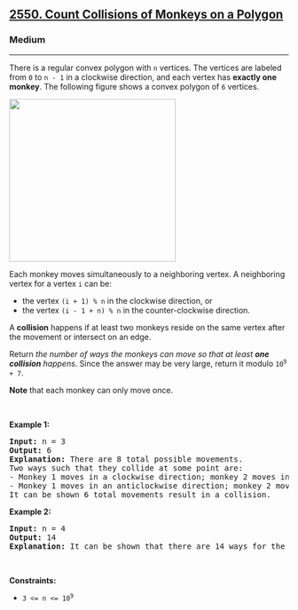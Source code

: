 <h2><a href="https://leetcode.com/problems/count-collisions-of-monkeys-on-a-polygon/">2550. Count Collisions of Monkeys on a Polygon</a></h2><h3>Medium</h3><hr><div data-read-aloud-multi-block="true"><p>There is a regular convex polygon with <code>n</code> vertices. The vertices are labeled from <code>0</code> to <code>n - 1</code> in a clockwise direction, and each vertex has <strong>exactly one monkey</strong>. The following figure shows a convex polygon of <code>6</code> vertices.</p>
<img alt="" src="https://assets.leetcode.com/uploads/2023/01/22/hexagon.jpg" style="width: 300px; height: 293px;">
<p>Each monkey moves simultaneously to a neighboring vertex. A neighboring vertex for a vertex <code>i</code> can be:</p>

<ul>
	<li>the vertex <code>(i + 1) % n</code> in the clockwise direction, or</li>
	<li>the vertex <code>(i - 1 + n) % n</code> in the counter-clockwise direction.</li>
</ul>

<p>A <strong>collision</strong> happens if at least two monkeys reside on the same vertex after the movement or intersect&nbsp;on an edge.</p>

<p>Return <em>the number of ways the monkeys can move so that at least <strong>one collision</strong></em> <em> happens</em>. Since the answer may be very large, return it modulo <code>10<sup style="">9 </sup>+ 7</code>.</p>

<p><strong>Note</strong> that each monkey can only move once.</p>

<p>&nbsp;</p>
<p><strong class="example">Example 1:</strong></p>

<pre><strong>Input:</strong> n = 3
<strong>Output:</strong> 6
<strong>Explanation:</strong> There are 8 total possible movements.
Two ways such that they collide at some point are:
- Monkey 1 moves in a clockwise direction; monkey 2 moves in an anticlockwise direction; monkey 3 moves in a clockwise direction. Monkeys 1 and 2 collide.
- Monkey 1 moves in an anticlockwise direction; monkey 2 moves in an anticlockwise direction; monkey 3 moves in a clockwise direction. Monkeys 1 and 3 collide.
It can be shown 6 total movements result in a collision.
</pre>

<p><strong class="example">Example 2:</strong></p>

<pre><strong>Input:</strong> n = 4
<strong>Output:</strong> 14
<strong>Explanation:</strong> It can be shown that there are 14 ways for the monkeys to collide.
</pre>

<p>&nbsp;</p>
<p><strong>Constraints:</strong></p>

<ul>
	<li><code>3 &lt;= n &lt;= 10<sup style="">9</sup></code></li>
</ul>
</div>